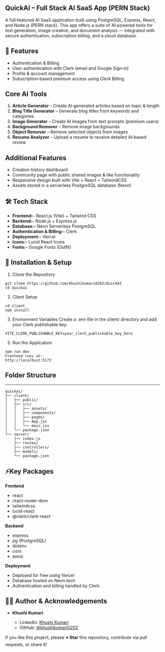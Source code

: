 ## QuickAI – Full Stack AI SaaS App (PERN Stack)

A full‑featured AI SaaS application built using PostgreSQL, Express, React, and Node.js (PERN stack).
This app offers a suite of AI‑powered tools for text generation, image creation, and document analysis — integrated with secure authentication, subscription billing, and a cloud database.

## 🚀 Features
- Authentication & Billing
- User authentication with Clerk (email and Google Sign‑in)
- Profile & account management
- Subscription‑based premium access using Clerk Billing

## Core AI Tools
1. **Article Generator** – Create AI‑generated articles based on topic & length
2. **Blog Title Generator** – Generate blog titles from keywords and categories
3. **Image Generator** – Create AI images from text prompts (premium users)
4. **Background Remover** – Remove image backgrounds
5. **Object Remover** – Remove selected objects from images
6. **Resume Analyzer** – Upload a resume to receive detailed AI‑based review

 ## Additional Features
- Creation history dashboard
- Community page with public shared images & like functionality
- Responsive design built with Vite + React + TailwindCSS
- Assets stored in a serverless PostgreSQL database (Neon)

## 🛠️ Tech Stack
- **Frontend:-**	React.js (Vite) + Tailwind CSS
- **Backend:-**	Node.js + Express.js
- **Database:-**	Neon Serverless PostgreSQL
- **Authentication & Billing:-**	Clerk
- **Deployment:-**	Vercel
- **Icons:-**	Lucid React Icons
- **Fonts:-**	Google Fonts (Outfit)

## 🚀 Installation & Setup
1. Clone the Repository
```
git clone https://github.com/khushikumari0202/QuickAI
cd quickai
```
2. Client Setup
```
cd client
npm install
```
3. Environment Variables
Create a .env file in the client/ directory and add your Clerk publishable key:
```
VITE_CLERK_PUBLISHABLE_KEY=your_clerk_publishable_key_here
```

5. Run the Application
```
npm run dev
Frontend runs at:
http://localhost:5173
```

## Folder Structure
---
```
quickai/
├── client/
│   ├── public/
│   ├── src/
│   │   ├── assets/
│   │   ├── components/
│   │   ├── pages/
│   │   ├── App.jsx
│   │   └── main.jsx
│   └── package.json
└── server/
    ├── index.js
    ├── routes/
    ├── controllers/
    ├── models/
    └── package.json
```
## ⚡Key Packages

**Frontend**
- react
- react-router-dom
- tailwindcss
- lucid-react
- @clerk/clerk-react


**Backend**
- express
- pg (PostgreSQL)
- dotenv
- cors
- axios

**Deployment**
- Deployed for free using Vercel
- Database hosted on Neon.tech
- Authentication and billing handled by Clerk

## 🙋‍♀️ Author & Acknowledgements

* **Khushi Kumari**

  * LinkedIn: [Khushi Kumari](https://www.linkedin.com/in/khushi-kumari-582a02241/)
  * GitHub: [@khushikumari0202](https://github.com/khushikumari0202)

If you like this project, please **⭐ Star** this repository, contribute via pull requests, or share it!

